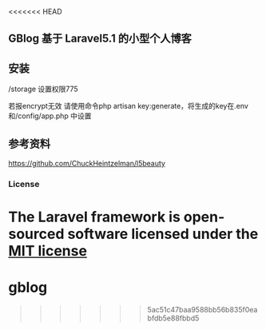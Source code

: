 <<<<<<< HEAD
## GBlog 基于 Laravel5.1 的小型个人博客

## 安装

/storage 设置权限775

若报encrypt无效 请使用命令php artisan key:generate，将生成的key在.env和/config/app.php 中设置

## 参考资料

https://github.com/ChuckHeintzelman/l5beauty

### License

The Laravel framework is open-sourced software licensed under the [MIT license](http://opensource.org/licenses/MIT)
=======
# gblog
>>>>>>> 5ac51c47baa9588bb56b835f0eabfdb5e88fbbd5
